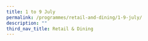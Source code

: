 ```yaml
---
title: 1 to 9 July
permalink: /programmes/retail-and-dining/1-9-july/
description: ""
third_nav_title: Retail & Dining
---
```

